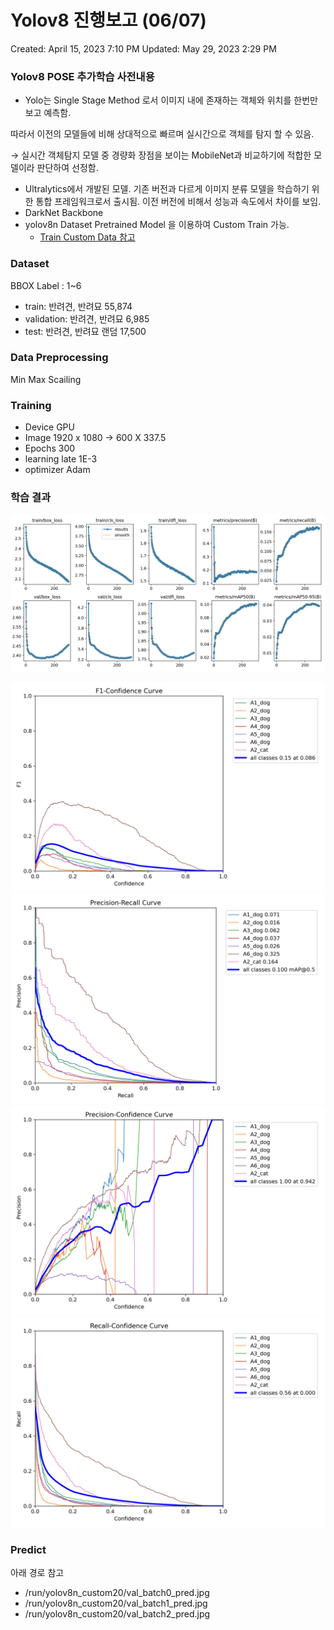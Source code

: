 # Yolov8 진행보고 (06/07)

Created: April 15, 2023 7:10 PM
Updated: May 29, 2023 2:29 PM

### Yolov8 POSE 추가학습 사전내용

- Yolo는 Single Stage Method 로서 이미지 내에 존재하는 객체와 위치를 한번만 보고 예측함.

따라서 이전의 모델들에 비해 상대적으로 빠르며 실시간으로 객체를 탐지 할 수 있음.

→ 실시간 객체탐지 모델 중 경량화 장점을 보이는 MobileNet과 비교하기에 적합한 모델이라 판단하여 선정함.

- Ultralytics에서 개발된 모델. 기존 버전과 다르게 이미지 분류 모델을 학습하기 위한 통합 프레임워크로서 출시됨. 이전 버전에 비해서 성능과 속도에서 차이를 보임.
- DarkNet Backbone
- yolov8n Dataset Pretrained Model 을 이용하여 Custom Train 가능.
    - [Train Custom Data 참고](https://docs.ultralytics.com/yolov5/train_custom_data/)

### Dataset
BBOX
Label : 1~6

- train: 반려견, 반려묘 55,874
- validation: 반려견, 반려묘 6,985
- test: 반려견, 반려묘 랜덤 17,500


### Data Preprocessing
Min Max Scailing

### Training 
- Device GPU
- Image 1920 x 1080 ->  600 X 337.5
- Epochs 300
- learning late 1E-3
- optimizer Adam

### 학습 결과

![ex_screenshot](./run/yolov8n_custom20/results.png)

![ex_screenshot](./run/yolov8n_custom20/F1_curve.png)
![ex_screenshot](./run/yolov8n_custom20/PR_curve.png)
![ex_screenshot](./run/yolov8n_custom20/P_curve.png)
![ex_screenshot](./run/yolov8n_custom20/R_curve.png)

### Predict
아래 경로 참고
- /run/yolov8n_custom20/val_batch0_pred.jpg
- /run/yolov8n_custom20/val_batch1_pred.jpg
- /run/yolov8n_custom20/val_batch2_pred.jpg
